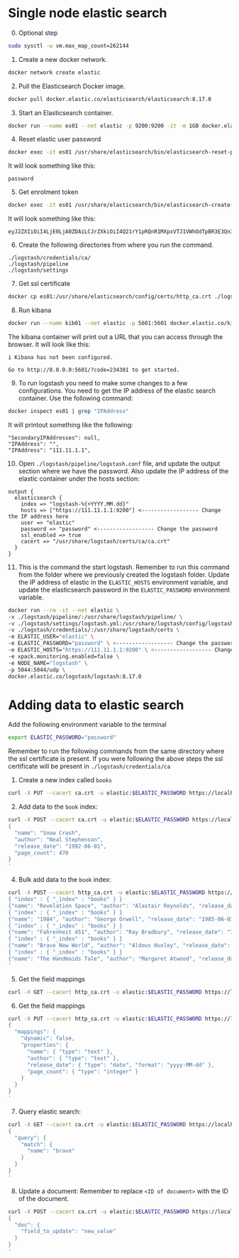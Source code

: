 # Single node elastic search

0. Optional step
```bash
sudo sysctl -w vm.max_map_count=262144
```

1. Create a new docker network.

```bash
docker network create elastic
```

2. Pull the Elasticsearch Docker image.

```bash
docker pull docker.elastic.co/elasticsearch/elasticsearch:8.17.0
```

3. Start an Elasticsearch container.

```bash
docker run --name es01 --net elastic -p 9200:9200 -it -m 1GB docker.elastic.co/elasticsearch/elasticsearch:8.17.0
```

4. Reset elastic user password
```bash
docker exec -it es01 /usr/share/elasticsearch/bin/elasticsearch-reset-password -u elastic
```
It will look something like this:
```
password
```

5. Get enrolment token
```bash
docker exec -it es01 /usr/share/elasticsearch/bin/elasticsearch-create-enrollment-token -s kibana
```
It will look something like this:
```
eyJ2ZXIiOiI4LjE0LjA0ZDAiLCJrZXkiOiI4Q21rY1pRQnR1MXpxVTJ1VWhOdTpBR3E3QnIyc1RsT01sdE5hQ0YtTEFRIn0=
```

6. Create the following directories from where you run the command.
```
./logstash/credentials/ca/
./logstash/pipeline
./logstash/settings
```

7. Get ssl certificate

```bash
docker cp es01:/usr/share/elasticsearch/config/certs/http_ca.crt ./logstash/credentials/ca/ca.crt
```

8. Run kibana

```bash
docker run --name kib01 --net elastic -p 5601:5601 docker.elastic.co/kibana/kibana:8.17.0
```

The kibana container will print out a URL that you can access through the browser. It will look like this:

```
i Kibana has not been configured.

Go to http://0.0.0.0:5601/?code=234301 to get started.
```

9. To run logstash you need to make some changes to a few configurations. You need to get the IP address of the elastic search container. Use the following command:

```bash
docker inspect es01 | grep "IPAddress"
```
It will printout something like the following:
```
"SecondaryIPAddresses": null,
"IPAddress": "",
"IPAddress": "111.11.1.1",
```

10. Open `./logstash/pipeline/logstash.conf` file, and update the output section where we have the password. Also update the IP address of the elastic container under the hosts section:
```
output {
  elasticsearch {
    index => "logstash-%{+YYYY.MM.dd}"
    hosts => ["https://111.11.1.1:9200"] <------------------ Change the IP address here
    user => "elastic"
    password => "password" <------------------ Change the password
    ssl_enabled => true
    cacert => "/usr/share/logstash/certs/ca/ca.crt"
  }
}
```

11. This is the command the start logstash. Remember to run this command from the folder where we previously created the logstash folder. Update the IP address of elastic in the `ELASTIC_HOSTS` environment variable, and update the elasticsearch password in the `ELASTIC_PASSWORD` environment variable.
```bash
docker run --rm -it --net elastic \
-v ./logstash/pipeline/:/usr/share/logstash/pipeline/ \
-v ./logstash/settings/logstash.yml:/usr/share/logstash/config/logstash.yml \
-v ./logstash/credentials/:/usr/share/logstash/certs \
-e ELASTIC_USER="elastic" \
-e ELASTIC_PASSWORD="password" \ <------------------ Change the password
-e ELASTIC_HOSTS="https://111.11.1.1:9200" \ <------------------ Change the IP address here
-e xpack.monitoring.enabled=false \
-e NODE_NAME="logstash" \
-p 5044:5044/udp \
docker.elastic.co/logstash/logstash:8.17.0
```

# Adding data to elastic search

Add the following environment variable to the terminal
```bash
export ELASTIC_PASSWORD="password"
```

Remember to run the following commands from the same directory where the ssl certificate is present. If you were following the above steps the ssl certificate will be present in `./logstash/credentials/ca`

1. Create a new index called `books`
```bash
curl -X PUT --cacert ca.crt -u elastic:$ELASTIC_PASSWORD https://localhost:9200/books?pretty
```
2. Add data to the `book` index:
```bash
curl -X POST --cacert ca.crt -u elastic:$ELASTIC_PASSWORD https://localhost:9200/books/_doc?pretty -H 'Content-Type: application/json' -d'
{
  "name": "Snow Crash",
  "author": "Neal Stephenson",
  "release_date": "1992-06-01",
  "page_count": 470
}
'
```
4. Bulk add data to the `book` index:
```bash
curl -X POST --cacert http_ca.crt -u elastic:$ELASTIC_PASSWORD https://localhost:9200/_bulk?pretty -H 'Content-Type: application/json' -d'
{ "index" : { "_index" : "books" } }
{"name": "Revelation Space", "author": "Alastair Reynolds", "release_date": "2000-03-15", "page_count": 585}
{ "index" : { "_index" : "books" } }
{"name": "1984", "author": "George Orwell", "release_date": "1985-06-01", "page_count": 328}
{ "index" : { "_index" : "books" } }
{"name": "Fahrenheit 451", "author": "Ray Bradbury", "release_date": "1953-10-15", "page_count": 227}
{ "index" : { "_index" : "books" } }
{"name": "Brave New World", "author": "Aldous Huxley", "release_date": "1932-06-01", "page_count": 268}
{ "index" : { "_index" : "books" } }
{"name": "The Handmaids Tale", "author": "Margaret Atwood", "release_date": "1985-06-01", "page_count": 311}
'
```
5. Get the field mappings
```bash
curl -X GET --cacert http_ca.crt -u elastic:$ELASTIC_PASSWORD https://localhost:9200/books/_mapping?pretty
```
6. Get the field mappings
```bash
curl -X PUT --cacert http_ca.crt -u elastic:$ELASTIC_PASSWORD https://localhost:9200/my-explicit-mappings-books?pretty -H 'Content-Type: application/json' -d'
{
  "mappings": {
    "dynamic": false,  
    "properties": {  
      "name": { "type": "text" },
      "author": { "type": "text" },
      "release_date": { "type": "date", "format": "yyyy-MM-dd" },
      "page_count": { "type": "integer" }
    }
  }
}
'
```
7. Query elastic search:
```bash
curl -X GET --cacert ca.crt -u elastic:$ELASTIC_PASSWORD https://localhost:9200/books/_search?pretty -H 'Content-Type: application/json' -d'
{
  "query": {
    "match": {
      "name": "brave"
    }
  }
}
'
```

8. Update a document:
Remember to replace `<ID of document>` with the ID of the document.
```bash
curl -X POST --cacert ca.crt -u elastic:$ELASTIC_PASSWORD https://localhost:9200/books/_update/<ID of document> -H 'Content-Type: application/json' -d'
{
  "doc": {
    "field_to_update": "new_value"
  }
}
'
```